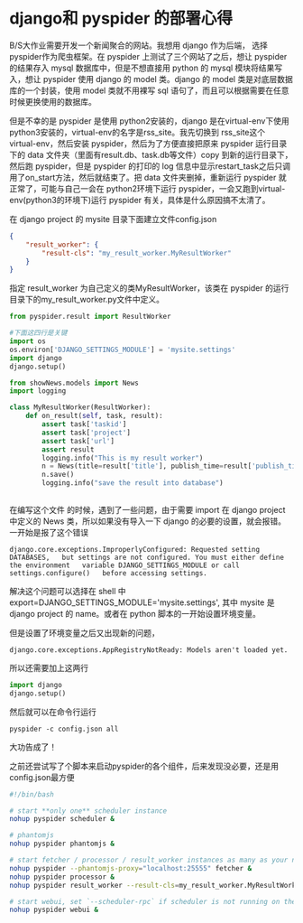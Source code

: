# django和 pyspider 的部署心得

B/S大作业需要开发一个新闻聚合的网站。我想用 django 作为后端， 选择pyspider作为爬虫框架。在 pyspider 上测试了三个网站了之后，想让 pyspider 的结果存入 mysql 数据库中，但是不想直接用 python 的 mysql 模块将结果写入，想让 pyspider 使用 django 的 model 类。django 的 model 类是对底层数据库的一个封装，使用 model 类就不用裸写 sql 语句了，而且可以根据需要在任意时候更换使用的数据库。

但是不幸的是 pyspider 是使用 python2安装的，django 是在virtual-env下使用 python3安装的，virtual-env的名字是rss_site。我先切换到 rss_site这个 virtual-env，然后安装 pyspider，然后为了方便直接把原来 pyspider 运行目录下的 data 文件夹（里面有result.db、task.db等文件）copy 到新的运行目录下，然后跑 pyspider，但是 pyspider 的打印的 log 信息中显示restart_task之后只调用了on_start方法，然后就结束了。把 data 文件夹删掉，重新运行 pyspider 就正常了，可能与自己一会在 python2环境下运行 pyspider，一会又跑到virtual-env(python3的环境下)运行 pyspider 有关，具体是什么原因搞不太清了。

在 django project 的 mysite 目录下面建立文件config.json

```json
{
	"result_worker": {
		"result-cls": "my_result_worker.MyResultWorker"
	}
}
```

指定 result_worker 为自己定义的类MyResultWorker，该类在 pyspider 的运行目录下的my_result_worker.py文件中定义。

```python
from pyspider.result import ResultWorker

#下面这四行是关键
import os
os.environ['DJANGO_SETTINGS_MODULE'] = 'mysite.settings'
import django
django.setup()

from showNews.models import News
import logging

class MyResultWorker(ResultWorker):
    def on_result(self, task, result):
        assert task['taskid']
        assert task['project']
        assert task['url']
        assert result
        logging.info("This is my result worker")
        n = News(title=result['title'], publish_time=result['publish_time'], body=result['body'], source_url=result['url'], source=result['source'], category=result['category'])
        n.save()
        logging.info("save the result into database")
        

```

在编写这个文件 的时候，遇到了一些问题，由于需要 import 在 django project 中定义的 News 类，所以如果没有导入一下 django 的必要的设置，就会报错。一开始是报了这个错误

```shell
django.core.exceptions.ImproperlyConfigured: Requested setting DATABASES,   but settings are not configured. You must either define the environment   variable DJANGO_SETTINGS_MODULE or call settings.configure()   before accessing settings.

```

解决这个问题可以选择在 shell 中 export=DJANGO_SETTINGS_MODULE='mysite.settings', 其中 mysite 是 django project 的 name。或者在 python 脚本的一开始设置环境变量。

但是设置了环境变量之后又出现新的问题，

```
django.core.exceptions.AppRegistryNotReady: Models aren't loaded yet.
```

所以还需要加上这两行

```python
import django
django.setup()
```

然后就可以在命令行运行

```shell
pyspider -c config.json all
```

大功告成了！

之前还尝试写了个脚本来启动pyspider的各个组件，后来发现没必要，还是用 config.json最方便

```bash
#!/bin/bash

# start **only one** scheduler instance
nohup pyspider scheduler &

# phantomjs
nohup pyspider phantomjs &

# start fetcher / processor / result_worker instances as many as your needs
nohup pyspider --phantomjs-proxy="localhost:25555" fetcher &
nohup pyspider processor &
nohup pyspider result_worker --result-cls=my_result_worker.MyResultWorker &

# start webui, set `--scheduler-rpc` if scheduler is not running on the same host as webui
nohup pyspider webui &

```

